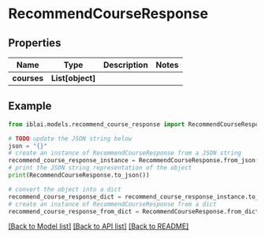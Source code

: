 # RecommendCourseResponse


## Properties

Name | Type | Description | Notes
------------ | ------------- | ------------- | -------------
**courses** | **List[object]** |  | 

## Example

```python
from iblai.models.recommend_course_response import RecommendCourseResponse

# TODO update the JSON string below
json = "{}"
# create an instance of RecommendCourseResponse from a JSON string
recommend_course_response_instance = RecommendCourseResponse.from_json(json)
# print the JSON string representation of the object
print(RecommendCourseResponse.to_json())

# convert the object into a dict
recommend_course_response_dict = recommend_course_response_instance.to_dict()
# create an instance of RecommendCourseResponse from a dict
recommend_course_response_from_dict = RecommendCourseResponse.from_dict(recommend_course_response_dict)
```
[[Back to Model list]](../README.md#documentation-for-models) [[Back to API list]](../README.md#documentation-for-api-endpoints) [[Back to README]](../README.md)


